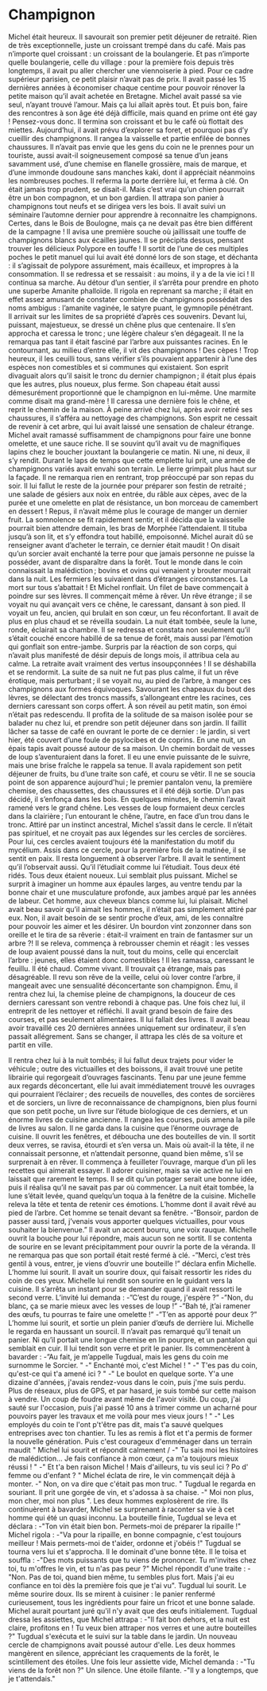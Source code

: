 # Champignon

Michel était heureux. Il savourait son premier petit déjeuner de retraité. Rien de très exceptionnelle, juste un croissant trempé dans du café. Mais pas n’importe quel croissant : un croissant de la boulangerie. Et pas n’importe quelle boulangerie, celle du village : pour la première fois depuis très longtemps, il avait pu aller chercher une viennoiserie à pied. Pour ce cadre supérieur parisien, ce petit plaisir n’avait pas de prix. Il avait passé les 15 dernières années à économiser chaque centime pour pouvoir rénover la petite maison qu’il avait achetée en Bretagne. Michel avait passé sa vie seul, n’ayant trouvé l’amour. Mais ça lui allait après tout. Et puis bon, faire des rencontres à son âge été déjà difficile, mais quand en prime ont été gay ! Pensez-vous donc. 
Il termina son croissant et bu le café où flottait des miettes. Aujourd’hui, il avait prévu d’explorer sa foret, et pourquoi pas d’y cueillir des champignons. Il rangea la vaisselle et partie enfilée de bonnes chaussures. Il n’avait pas envie que les gens du coin ne le prennes pour un touriste, aussi avait-il soigneusement composé sa tenue d’un jeans savamment usé, d’une chemise en flanelle grossière, mais de marque, et d’une immonde doudoune sans manches kaki, dont il appréciait néanmoins les nombreuses poches. 
Il referma la porte derrière lui, et ferma à clé. On était jamais trop prudent, se disait-il. Mais c’est vrai qu’un chien pourrait être un bon compagnon, et un bon gardien. Il attrapa son panier à champignons tout neufs et se dirigea vers les bois. Il avait suivi un séminaire l’automne dernier pour apprendre à reconnaitre les champignons. Certes, dans le Bois de Boulogne, mais ça ne devait pas être bien différent de la campagne ! Il avisa une première souche où jaillissait une touffe de champignons blancs aux écailles jaunes. Il se précipita dessus, pensant trouver les délicieux Polypore en touffe ! Il sortit de l’une de ces multiples poches le petit manuel qui lui avait été donné lors de son stage, et déchanta : il s’agissait de polypore assurément, mais écailleux, et impropres à la consommation. Il se redressa et se ressaisit : au moins, il y a de la vie ici ! Il continua sa marche.
Au détour d’un sentier, il s’arrêta pour prendre en photo une superbe Amanite phalloïde. Il rigola en reprenant sa marche ; il était en effet assez amusant de constater combien de champignons possédait des noms ambigus : l’amanite vaginée, le satyre puant, le gymnopile pénétrant. Il arrivait sur les limites de sa propriété d’après ces souvenirs. Devant lui, puissant, majestueux, se dressé un chêne plus que centenaire. Il s’en approcha et caressa le tronc ; une légère chaleur s’en dégageait. Il ne la remarqua pas tant il était fasciné par l’arbre aux puissantes racines. En le contournant, au milieu d’entre elle, il vit des champignons ! Des cèpes ! Trop heureux, il les ceuilli tous, sans vérifier s’ils pouvaient appartenir à l’une des espèces non comestibles et si communes qui existaient. Son esprit divaguait alors qu’il saisit le tronc du dernier champignon ; il était plus épais que les autres, plus noueux, plus ferme. Son chapeau était aussi démesurément proportionné que le champignon en lui-même. Une marmite comme disait ma grand-mère ! Il caressa une dernière fois le chêne, et reprit le chemin de la maison. À peine arrivé chez lui, après avoir retiré ses chaussures, il s’afféra au nettoyage des champignons. Son esprit ne cessait de revenir à cet arbre, qui lui avait laissé une sensation de chaleur étrange. Michel avait ramassé suffisamment de champignons pour faire une bonne omelette, et une sauce riche. Il se souvint qu’il avait vu de magnifiques lapins chez le boucher jouxtant la boulangerie ce matin. Ni une, ni deux, il s’y rendit. 
Durant le laps de temps que cette emplette lui prit, une armée de champignons variés avait envahi son terrain. Le lierre grimpait plus haut sur la façade. Il ne remarqua rien en rentrant, trop préoccupé par son repas du soir.
Il lui fallut le reste de la journée pour préparer son festin de retraité ; une salade de gésiers aux noix en entrée, du râble aux cèpes, avec de la purée et une omelette en plat de résistance, un bon morceau de camembert en dessert ! Repus, il n’avait même plus le courage de manger un dernier fruit. La somnolence se fit rapidement sentir, et il décida que la vaisselle pourrait bien attendre demain, les bras de Morphée l’attendaient. 
Il tituba jusqu’à son lit, et s’y effondra tout habillé, empoisonné.
Michel aurait dû se renseigner avant d’acheter le terrain, ce dernier était maudit ! On disait qu’un sorcier avait enchanté la terre pour que jamais personne ne puisse la posséder, avant de disparaître dans la forêt. Tout le monde dans le coin connaissait la malédiction ; bovins et ovins qui venaient y brouter mourrait dans la nuit. Les fermiers les suivaient dans d’étranges circonstances. La mort sur tous s’abattait !
Et Michel ronflait. Un filet de bave commençait à poindre sur ses lèvres. Il commençait même à rêver. Un rêve étrange ; il se voyait nu qui avançait vers ce chêne, le caressant, dansant à son pied. Il voyait un feu, ancien, qui brulait en son cœur, un feu réconfortant. Il avait de plus en plus chaud et se réveilla soudain. La nuit était tombée, seule la lune, ronde, éclairait sa chambre. Il se redressa et constata non seulement qu’il s’était couché encore habillé de sa tenue de forêt, mais aussi par l’émotion qui gonflait son entre-jambe. Surpris par la réaction de son corps, qui n’avait plus manifesté de désir depuis de longs mois, il attribua cela au calme. La retraite avait vraiment des vertus insoupçonnées ! Il se déshabilla et se rendormit. La suite de sa nuit ne fut pas plus calme, il fut un rêve érotique, mais perturbant ; il se voyait nu, au pied de l’arbre, à manger ces champignons aux formes équivoques. Savourant les chapeaux du bout des lèvres, se délectant des troncs massifs, s’allongeant entre les racines, ces derniers caressant son corps offert. À son réveil au petit matin, son émoi n’était pas redescendu. Il profita de la solitude de sa maison isolée pour se balader nu chez lui, et prendre son petit déjeuner dans son jardin. Il faillit lâcher sa tasse de café en ouvrant le porte de ce dernier : le jardin, si vert hier, été couvert d’une foule de psylocibes et de coprins. En une nuit, un épais tapis avait poussé autour de sa maison. Un chemin bordait de vesses de loup s’aventuraient dans la foret. Il eu une envie puissante de le suivre, mais une brise fraîche le rappela sa tenue. Il avala rapidement son petit déjeuner de fruits, bu d’une traite son café, et couru se vêtir. Il ne se soucia point de son apparence aujourd'hui ; le premier pantalon venu, la première chemise, des chaussettes, des chaussures et il été déjà sortie. D’un pas décidé, il s’enfonça dans les bois. En quelques minutes, le chemin l’avait ramené vers le grand chêne. Les vesses de loup formaient deux cercles dans la clairière ; l’un entourant le chêne, l’autre, en face d’un trou dans le tronc. Attiré par un instinct ancestral, Michel s’assit dans le cercle. Il n’était pas spirituel, et ne croyait pas aux légendes sur les cercles de sorcières. Pour lui, ces cercles avaient toujours été la manifestation du motif du mycélium. Assis dans ce cercle, pour la première fois de la matinée, il se sentit en paix. Il resta longuement à observer l’arbre. Il avait le sentiment qu’il l’observait aussi. Qu’il l’étudiait comme lui l’étudiait. Tous deux été ridés. Tous deux étaient noueux. Lui semblait plus puissant. Michel se surprit à imaginer un homme aux épaules larges, au ventre tendu par la bonne chair et une musculature profonde, aux jambes arqué par les années de labeur. Cet homme, aux cheveux blancs comme lui, lui plaisait. Michel avait beau savoir qu’il aimait les hommes, il n’était pas simplement attiré par eux. Non, il avait besoin de se sentir proche d’eux, ami, de les connaître pour pouvoir les aimer et les désirer. Un bourdon vint zonzonner dans son oreille et le tira de sa rêverie : était-il vraiment en train de fantasmer sur un arbre ?! Il se releva, commença à rebrousser chemin et réagit : les vesses de loup avaient poussé dans la nuit, tout du moins, celle qui encerclait l’arbre : jeunes, elles étaient donc comestibles ! Il les ramassa, caressant le feuillu. Il été chaud. Comme vivant. Il trouvait ça étrange, mais pas désagréable. Il revu son rêve de la veille, celui où lover contre l’arbre, il mangeait avec une sensualité déconcertante son champignon. Ému, il rentra chez lui, la chemise pleine de champignons, la douceur de ces derniers caressant son ventre rebondi à chaque pas. 
Une fois chez lui, il entreprit de les nettoyer et réfléchi. Il avait grand besoin de faire des courses, et pas seulement alimentaires. Il lui fallait des livres. Il avait beau avoir travaillé ces 20 dernières années uniquement sur ordinateur, il s’en passait allégrement. Sans se changer, il attrapa les clés de sa voiture et partit en ville.

Il rentra chez lui à la nuit tombés; il lui fallut deux trajets pour vider le véhicule ; outre des victuailles et des boissons, il avait trouvé une petite librairie qui regorgeait d’ouvrages fascinants. Tenu par une jeune femme aux regards déconcertant, elle lui avait immédiatement trouvé les ouvrages qui pourraient l’éclairer ; des recueils de nouvelles, des contes de sorcières et de sorciers, un livre de reconnaissance de champignons, bien plus fourni que son petit poche, un livre sur l’étude biologique de ces derniers, et un énorme livres de cuisine ancienne. Il rangea les courses, puis amena la pile de livres au salon. Il ne garda dans la cuisine que l’énorme ouvrage de cuisine. Il ouvrit les fenêtres, et déboucha une des bouteilles de vin. Il sortit deux verres, se ravisa, étourdi et s’en versa un. Mais où avait-il la tête, il ne connaissait personne, et n’attendait personne, quand bien même, s’il se surprenait à en rêver. Il commença à feuilleter l’ouvrage, marque d’un pli les recettes qui aimerait essayer. Il adorer cuisiner, mais sa vie active ne lui en laissait que rarement le temps. Il se dit qu’un potager serait une bonne idée, puis il réalisa qu’il ne savait pas par où commencer. La nuit était tombée, la lune s’était levée, quand quelqu’un toqua à la fenêtre de la cuisine. Michelle releva la tête et tenta de retenir ces émotions. L’homme dont il avait rêvé au pied de l’arbre. Cet homme se tenait devant sa fenêtre.
-”Bonsoir, pardon de passer aussi tard, j’venais vous apporter quelques victuailles, pour vous souhaiter la bienvenue.” Il avait un accent bourru, une voix rauque. Michelle ouvrit la bouche pour lui répondre, mais aucun son ne sortit. Il se contenta de sourire en se levant précipitamment pour ouvrir la porte de la véranda. Il ne remarqua pas que son portail était resté fermé à clé. 
-”Merci, c’est très gentil à vous, entrer, je viens d’ouvrir une bouteille !” déclara enfin Michelle. L’homme lui sourit. Il avait un sourire doux, qui faisait ressortir les rides du coin de ces yeux. Michelle lui rendit son sourire en le guidant vers la cuisine. Il s’arrêta un instant pour se demander quand il avait ressorti le second verre. L’invité lui demanda :
-”C’est du rouge, j'espère ?”
-”Non, du blanc, ça se marie mieux avec les vesses de loup !”
-”Bah té, jt’ai ramener des œufs, tu pourras te faire une omelette !”
-”T’en as apporté pour deux ?”
L’homme lui sourit, et sortie un plein panier d’œufs de derrière lui. Michelle le regarda en haussant un sourcil. Il n’avait pas remarqué qu’il tenait un panier. Ni qu’il portait une longue chemise en lin pourpre, et un pantalon qui semblait en cuir. Il lui tendit son verre et prit le panier. Ils commencèrent à bavarder :
-”Au fait, je m’appelle Tugdual, mais les gens du coin me surnomme le Sorcier. "
-" Enchanté moi, c'est Michel ! "
-" T'es pas du coin, qu'est-ce qui t'a amené ici ? "
-" Le boulot en quelque sorte. Y'a une dizaine d'années, j'avais rendez-vous dans le coin, puis j'me suis perdu. Plus de réseaux, plus de GPS, et par hasard, je suis tombé sur cette maison à vendre. Un coup de foudre avant même de l'avoir visité. Du coup, j'ai sauté sur l'occasion, puis j'ai passé 10 ans à trimer comme un acharné pour pouvoirs payer les travaux et me voilà pour mes vieux jours ! "
-" Les employés du coin te l'ont p't'être pas dit, mais t'a sauvé quelques entreprises avec ton chantier. Tu les as remis à flot et t'a permis de former la nouvelle génération. Puis c'est courageux d'emménager dans un terrain maudit "
Michel lui sourit et répondit calmement /
-" Tu sais moi les histoires de malédiction… Je fais confiance à mon cœur, ça m'a toujours mieux réussi ! "
-" Et t'a ben raison Michel ! Mais d'ailleurs, tu vis seul ici ? Po d' femme ou d'enfant ? "
Michel éclata de rire, le vin commençait déjà à monter. 
-" Non, on va dire que c'était pas mon truc. "
Tugdual le regarda en souriant. Il prit une gorgée de vin, et s'adossa à sa chaise. 
-" Moi non plus, mon cher, moi non plus ". Les deux hommes explosèrent de rire. Ils continuèrent à bavarder, Michel se surprenant à raconter sa vie à cet homme qui été un quasi inconnu. La bouteille finie, Tugdual se leva et déclara :
-"Ton vin était bien bon. Permets-moi de préparer la ripaille !" 
Michel rigola :
-"Va pour la ripaille, en bonne compagnie, c'est toujours meilleur ! Mais permets-moi de t'aider, ordonne et j'obéis !" 
Tugdual se tourna vers lui et s'approcha. Il le dominait d'une bonne tête. Il le toisa et souffla :
-"Des mots puissants que tu viens de prononcer. Tu m'invites chez toi, tu m'offres le vin, et tu n'as pas peur ?" 
Michel répondit d'une traite :
-"Non. Pas de toi, quand bien même, tu sembles plus fort. Mais j'ai eu confiance en toi dès la première fois que je t'ai vu". Tugdual lui sourit. Le même sourire doux. Ils se mirent à cuisiner : le panier renfermé curieusement, tous les ingrédients pour faire un fricot et une bonne salade. Michel aurait pourtant juré qu'il n'y avait que des œufs initialement. Tugdual dressa les assiettes, que Michel attrapa :
-"Il fait bon dehors, et la nuit est claire, profitons en ! Tu veux bien attraper nos verres et une autre bouteilles ?" Tugdual s'exécuta et le suivi sur la table dans le jardin. Un nouveau cercle de champignons avait poussé autour d'elle. Les deux hommes mangèrent en silence, appréciant les craquements de la forêt, le scintillement des étoiles. Une fois leur assiette vide, Michel demanda :
-"Tu viens de la forêt non ?" 
Un silence. Une étoile filante. 
-"Il y a longtemps, que je t'attendais." 
